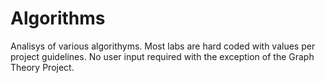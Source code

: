 # Algorithms

Analisys of various algorithyms.
Most labs are hard coded with values per project guidelines. 
No user input required with the exception of the Graph Theory Project. 
